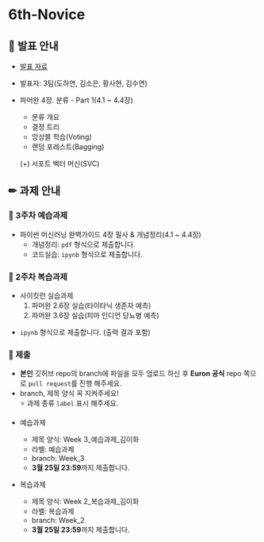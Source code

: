 # 6th-Novice

## 📢 발표 안내
- [발표 자료]()
- 발표자: 3팀(도하연, 김소은, 황사현, 김수연)
- 파머완 4장. 분류 - Part 1(4.1 ~ 4.4장)
  - 분류 개요
  - 결정 트리
  - 앙상블 학습(Voting)
  - 랜덤 포레스트(Bagging)
    
  (+) 서포트 벡터 머신(SVC)

## ✏ 과제 안내
### 📍 3주차 예습과제
- 파이썬 머신러닝 완벽가이드 4장 필사 & 개념정리(4.1 ~ 4.4장)
  - 개념정리: ```pdf``` 형식으로 제출합니다.
  - 코드실습: ```ipynb``` 형식으로 제출합니다.

### 📍 2주차 복습과제
- 사이킷런 실습과제
  1. 파머완 2.6장 실습(타이타닉 생존자 예측)
  2. 파머완 3.6장 실습(피마 인디언 당뇨병 예측)
*  ```ipynb``` 형식으로 제출합니다. (출력 결과 포함)
  
### 📍 제출
- **본인** 깃허브 repo의 branch에 파일을 모두 업로드 하신 후 **Euron 공식** repo 쪽으로 ```pull request```를 진행 해주세요.
- branch, 제목 양식 꼭 지켜주세요!  
⭐ 과제 종류 ```label``` 표시 해주세요.

* 예습과제
  - 제목 양식: Week 3_예습과제_김이화
  - 라벨: 예습과제
  - branch: Week_3
  - **3월 25일 23:59**까지 제출합니다.
  
* 복습과제
  - 제목 양식: Week 2_복습과제_김이화
  - 라벨: 복습과제
  - branch: Week_2
  - **3월 25일 23:59**까지 제출합니다.

